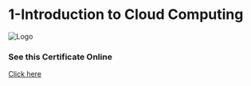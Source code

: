 
# 1-Introduction to Cloud Computing





![Logo](https://s3.amazonaws.com/coursera_assets/meta_images/generated/CERTIFICATE_LANDING_PAGE/CERTIFICATE_LANDING_PAGE~H8W33VPHV24H/CERTIFICATE_LANDING_PAGE~H8W33VPHV24H.jpeg)


### See this Certificate Online


[Click here](https://www.coursera.org/account/accomplishments/verify/H8W33VPHV24H)

